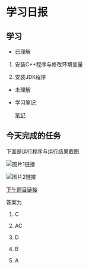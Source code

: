 # 学习日报

## 学习

* 已理解
1. 安装C++程序与修改环境变量
 
2. 安装JDK程序


* 未理解


* 学习笔记

    [笔记](https://github.com/maxuedi/maxuedi/blob/master/笔记.md)



## 今天完成的任务



下面是运行程序与运行结果截图

![图片1链接](https://github.com/maxuedi/maxuedi/blob/master/p1.png)

![图片2链接](https://github.com/maxuedi/maxuedi/blob/master/p2.png)


[下午题目链接](https://www.jianshu.com/p/41e92ca2573b)

答案为

1. C

2. AC

3. D

4. B

5. A
